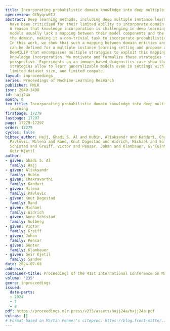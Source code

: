 ```yaml
---
title: Incorporating probabilistic domain knowledge into deep multiple instance learning
openreview: GfNyqrwECJ
abstract: Deep learning methods, including deep multiple instance learning methods,
  have been criticized for their limited ability to incorporate domain knowledge.
  A reason that knowledge incorporation is challenging in deep learning is that the
  models usually lack a mapping between their model components and the entities of
  the domain, making it a non-trivial task to incorporate probabilistic prior information.
  In this work, we show that such a mapping between domain entities and model components
  can be defined for a multiple instance learning setting and propose a framework
  DeeMILIP that encompasses multiple strategies to exploit this mapping for prior
  knowledge incorporation. We motivate and formalize these strategies from a probabilistic
  perspective. Experiments on an immune-based diagnostics case show that our proposed
  strategies allow to learn generalizable models even in settings with weak signals,
  limited dataset size, and limited compute.
layout: inproceedings
series: Proceedings of Machine Learning Research
publisher: PMLR
issn: 2640-3498
id: hajj24a
month: 0
tex_title: Incorporating probabilistic domain knowledge into deep multiple instance
  learning
firstpage: 17279
lastpage: 17297
page: 17279-17297
order: 17279
cycles: false
bibtex_author: Hajj, Ghadi S. Al and Hubin, Aliaksandr and Kanduri, Chakravarthi and
  Pavlovic, Milena and Rand, Knut Dagestad and Widrich, Michael and Solberg, Anne
  Schistad and Greiff, Victor and Pensar, Johan and Klambauer, G\"{u}nter and Sandve,
  Geir Kjetil
author:
- given: Ghadi S. Al
  family: Hajj
- given: Aliaksandr
  family: Hubin
- given: Chakravarthi
  family: Kanduri
- given: Milena
  family: Pavlovic
- given: Knut Dagestad
  family: Rand
- given: Michael
  family: Widrich
- given: Anne Schistad
  family: Solberg
- given: Victor
  family: Greiff
- given: Johan
  family: Pensar
- given: Günter
  family: Klambauer
- given: Geir Kjetil
  family: Sandve
date: 2024-07-08
address:
container-title: Proceedings of the 41st International Conference on Machine Learning
volume: '235'
genre: inproceedings
issued:
  date-parts:
  - 2024
  - 7
  - 8
pdf: https://proceedings.mlr.press/v235/assets/hajj24a/hajj24a.pdf
extras: []
# Format based on Martin Fenner's citeproc: https://blog.front-matter.io/posts/citeproc-yaml-for-bibliographies/
---
```

